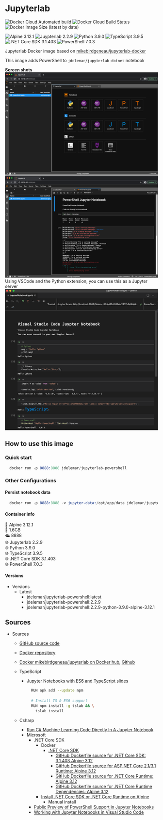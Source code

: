 # Jupyterlab

![Docker Cloud Automated build](https://img.shields.io/docker/cloud/automated/jdelemar/jupyterlab-powershell)
![Docker Cloud Build Status](https://img.shields.io/docker/cloud/build/jdelemar/jupyterlab-powershell)
![Docker Image Size (latest by date)](https://img.shields.io/docker/image-size/jdelemar/jupyterlab-powershell?sort=date)

![Alpine 3.12.1](https://img.shields.io/badge/Alpine-3.12.1-blue.svg?style=flat-square)
![Juypterlab 2.2.9](https://img.shields.io/badge/Jupyterlab-2.2.9-blue.svg?style=flat-square)
![Python 3.9.0](https://img.shields.io/badge/Python-3.9.0-blue.svg?style=flat-square)
![TypeScript 3.9.5](https://img.shields.io/badge/TypeScript-3.9.5-blue.svg?style=flat-square)
![.NET Core SDK 3.1.403](https://img.shields.io/badge/.NET%20Core%20SDK-3.1.403-blue.svg?style=flat-square)
![PowerShell 7.0.3](https://img.shields.io/badge/PowerShell-7.0.3-blue.svg?style=flat-square)

Jupyterlab Docker image based on [mikebirdgeneau/jupyterlab-docker](https://github.com/mikebirdgeneau/jupyterlab-docker)

This image adds PowerShell to `jdelemar/jupyterlab-dotnet` notebook  

**Screen shots**  
![launcher](https://github.com/JDelemar/dockerfiles/blob/master/jupyterlab-powershell/images/JupyterLauncher.png)  
![TypeScript](https://github.com/JDelemar/dockerfiles/blob/master/jupyterlab-powershell/images/JupyterPowerShell.png)  
Using VSCode and the Python extension, you can use this as a Jupyter server
![VSCode](https://github.com/JDelemar/dockerfiles/blob/master/jupyterlab-powershell/images/VSCodeJupyter.png)  

## How to use this image

### Quick start

```s
  docker run -p 8888:8888 jdelemar/jupyterlab-powershell
```

### Other Configurations

#### Persist notebook data

```s
  docker run -p 8888:8888 -v jupyter-data:/opt/app/data jdelemar/jupyterlab-powershell
```

#### Container info

🐧 Alpine 3.12.1  
📏 1.6GB  
🛳 8888  
🌐 Jupyterlab 2.2.9  
🌐 Python 3.9.0  
🌐 TypeScript 3.9.5  
🌐 .NET Core SDK 3.1.403  
🌐 PowerShell 7.0.3  

#### Versions

- Versions
  - Latest
    - jdelemar/jupyterlab-powershell:latest
    - jdelemar/jupyterlab-powershell:2.2.9
    - jdelemar/jupyterlab-powershell:2.2.9-python-3.9.0-alpine-3.12.1

## Sources

- Sources
  - [GitHub source code](https://github.com/JDelemar/dockerfiles/tree/master/jupyterlab-powershell)  
  - [Docker repository](https://hub.docker.com/repository/docker/jdelemar/jupyterlab-powershell)  
  - [Docker mikebirdgeneau/jupyterlab on Docker hub](https://hub.docker.com/r/mikebirdgeneau/jupyterlab), [Github](https://github.com/mikebirdgeneau/jupyterlab-docker)
  - TypeScript
    - [Jupyter Notebooks with ES6 and TypeScript slides](https://slides.com/yearofmoo/jupyter-notebooks-with-es6-and-typescript/fullscreen)

      ```bash
        RUN apk add --update npm

        # Install TS & ES6 support
        RUN npm install -g tslab && \
          tslab install
      ```

  - Csharp
    - [Run C# Machine Learning Code Directly In A Jupyter Notebook](https://medium.com/machinelearningadvantage/run-c-machine-learning-code-directly-in-a-jupyter-notebook-a32e13e40b9c)
    - Microsoft
      - .NET Core SDK
        - Docker
          - [.NET Core SDK](https://hub.docker.com/_/microsoft-dotnet-core-sdk)
            - [GitHub Dockerfile source for .NET Core SDK: 3.1.403 Alpine 3.12](https://github.com/dotnet/dotnet-docker/blob/63b8443439ec2ad494d704ced088e4657ea8f255/src/sdk/3.1/alpine3.12/amd64/Dockerfile)
            - [GitHub Dockerfile source for ASP.NET Core 2.1/3.1 Runtime: Alpine 3.12](https://github.com/dotnet/dotnet-docker/blob/63b8443439ec2ad494d704ced088e4657ea8f255/src/aspnet/3.1/alpine3.12/amd64/Dockerfile)
            - [GitHub Dockerfile source for .NET Core Runtime: Alpine 3.12](https://github.com/dotnet/dotnet-docker/blob/63b8443439ec2ad494d704ced088e4657ea8f255/src/runtime/3.1/alpine3.12/amd64/Dockerfile)
            - [GitHub Dockerfile source for .NET Core Runtime Dependencies: Alpine 3.12](https://github.com/dotnet/dotnet-docker/blob/c0e8be8a44b47b1dcc2a5b4b2ebd92022087ac0b/src/runtime-deps/3.1/alpine3.12/amd64/Dockerfile)
        - [Install .NET Core SDK or .NET Core Runtime on Alpine](https://docs.microsoft.com/en-us/dotnet/core/install/linux-alpine)
          - Manual install
      - [Public Preview of PowerShell Support in Jupyter Notebooks](https://devblogs.microsoft.com/powershell/public-preview-of-powershell-support-in-jupyter-notebooks/)
      - [Working with Jupyter Notebooks in Visual Studio Code](https://code.visualstudio.com/docs/python/jupyter-support)
